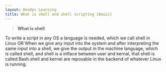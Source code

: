 ```yaml
---
layout: DevOps Learning
title: What is shell and shell scripting [Basic]
---
```


> **What is shell**

To write a script in any OS a language is needed, which we call shell in Linux OR When we give any input into the system and after interpreting the same input into a shell, we give the output in the machine language, which is called shell, and shell is a intface between user and kernal, that shell is called Bash.shell and kernel are reposable in the backend of whatever Linux is running.
